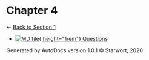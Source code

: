 # Chapter 4

← [Back to Section 1](..)

- [![MD file](https://img.icons8.com/windows/512/4a90e2/regular-document.png){:height="1rem"} Questions](questions.html)

Generated by AutoDocs version 1.0.1 © Starwort, 2020
